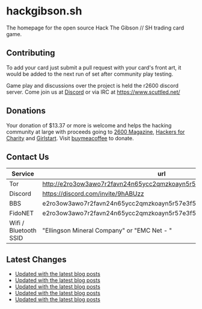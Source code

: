 # hackgibson.sh
The homepage for the open source Hack The Gibson // SH trading card game.


## Contributing

To add your card just submit a pull request with your card's front art, it would be added to the next run of set after community play testing.

Game play and discussions over the project is held the r2600 discord server. Come join us at [Discord](https://discord.com/invite/9hABUzz) or via IRC at https://www.scuttled.net/


## Donations

Your donation of $13.37 or more is welcome and helps the hacking community at large with proceeds going to [2600 Magazine](https://2600.com/), [Hackers for Charity](https://hackersforcharity.org) and [Girlstart](https://girlstart.org).  Visit [buymeacoffee](https://www.buymeacoffee.com/hackgibson.sh) to donate.


## Contact Us

Service | url
-|-
Tor | http://e2ro3ow3awo7r2favn24n65ycc2qmzkoayn5r57e3f56nvjwdcgg32ad.onion
Discord | https://discord.com/invite/9hABUzz
BBS | e2ro3ow3awo7r2favn24n65ycc2qmzkoayn5r57e3f56nvjwdcgg32ad.onion:23
FidoNET | e2ro3ow3awo7r2favn24n65ycc2qmzkoayn5r57e3f56nvjwdcgg32ad.onion:24554
Wifi / Bluetooth SSID | "Ellingson Mineral Company" or "EMC Net - <fidonet address>"

## Latest Changes
<!-- BLOG-POST-LIST:START -->
- [Updated with the latest blog posts](https://github.com/DFW2600/hackgibson.sh/commit/b393e07a234ac4336c118cccc030d5d1a5fac4e7)
- [Updated with the latest blog posts](https://github.com/DFW2600/hackgibson.sh/commit/c17ecb0cff80a2e962ee2cc5b7bc3a511c91859e)
- [Updated with the latest blog posts](https://github.com/DFW2600/hackgibson.sh/commit/3810cedc59eac3985493b78e40ceb9c2e1a24618)
- [Updated with the latest blog posts](https://github.com/DFW2600/hackgibson.sh/commit/8aecbb353bfe9396cc1c4592e8a44027ee1b802f)
- [Updated with the latest blog posts](https://github.com/DFW2600/hackgibson.sh/commit/278fe42623b5ceab6332a81f38598386e620d831)
<!-- BLOG-POST-LIST:END -->
